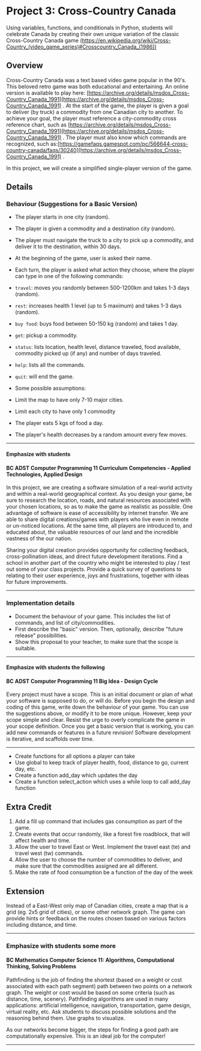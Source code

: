 # Project 3: Cross-Country Canada

Using variables, functions, and conditionals in Python, students will celebrate Canada by creating their own unique variation of the classic Cross-Country Canada game (https://en.wikipedia.org/wiki/Cross-Country_(video_game_series)#Crosscountry_Canada_(1986))

## Overview

Cross-Country Canada was a text based video game popular in the 90's.  This beloved retro game
was both educational and entertaining.
An online version is available to play here:  [https://archive.org/details/msdos_Cross-Country_Canada_1991](https://archive.org/details/msdos_Cross-Country_Canada_1991) .
At the start of the game, the player is given a goal to deliver (by truck) a commodity from one Canadian city to another.
To achieve your goal, the player must reference a city-commodity cross reference chart, such as [https://archive.org/details/msdos_Cross-Country_Canada_1991](https://archive.org/details/msdos_Cross-Country_Canada_1991) .
The player must also know which commands are recognized, such as:[https://gamefaqs.gamespot.com/pc/566644-cross-country-canada/faqs/30240](https://archive.org/details/msdos_Cross-Country_Canada_1991) .

In this project, we will create a simplified single-player version of the game.

## Details

### Behaviour (Suggestions for a Basic Version)

* The player starts in one city (random).
* The player is given a commodity and a destination city (random).
* The player must navigate the truck to a city to pick up a commodity, and deliver it to
the destination, within 30 days.
* At the beginning of the game, user is asked their name.
* Each turn, the player is asked what action they choose, where the player can type in one
of the following commands:

* `travel`: moves you randomly between 500-1200km and takes 1-3 days (random).
* `rest`: increases health 1 level (up to 5 maximum) and takes 1-3 days (random).
* `buy food`: buys food between 50-150 kg (random) and takes 1 day.  
* `get`:  pickup a commodity.
* `status`: lists location, health level, distance traveled, food available, commodity picked up (if any) and number of days traveled.
* `help`: lists all the commands.
* `quit`: will end the game.
* Some possible assumptions:
* Limit the map to have only 7-10 major cities.
* Limit each city to have only 1 commodity
* The player eats 5 kgs of food a day.
* The player's health decreases by a random amount every few moves.

---

#### Emphasize with students

#### BC ADST Computer Programming 11 Curriculum Competencies - Applied Technologies, Applied Design

In this project, we are creating a software simulation of a real-world activity and within a real-world geographical context.   As you design your game, be sure to research the location, roads, and natural resources associated with your chosen locations, so as to make the game as realistic as possible.  One advantage of software is ease of accessibility by internet transfer.  We are able to share digital creations/games with players who live even in remote or un-noticed locations.  At the same time, all players are introduced to, and educated about, the valuable resources of our land and the incredible vastness of the our nation.

Sharing your digital creation provides opportunity for collecting feedback, cross-pollination ideas, and direct future development iterations.  Find a school in another part of the country who might be interested to play / test out some of your class projects.  Provide a quick survey of questions to relating to their user experience, joys and frustrations, together with ideas for future improvements.

---

### Implementation details

* Document the behaviour of your game.  This includes the list of commands, and list of city/commodities.
* First describe the "basic" version.  Then, optionally, describe "future release" possibilities.
* Show this proposal to your teacher, to make sure that the scope is suitable.

---

#### Emphasize with students the following

#### BC ADST Computer Programming 11 Big Idea - Design Cycle

Every project must have a scope.  This is an initial document or plan of what
your software is supposed to do, or will do.   Before you begin the design and coding
of this game, write down the behaviour of your game.   You can use the suggestions
above, or modify it to be more unique.  However, keep your scope simple and clear.
Resist the urge to overly complicate the game in your scope definition.  Once you
get a basic version that is working, you can add new commands or features in a future revision!  Software
development is iterative, and scaffolds over time.  

---

* Create functions for all options a player can take
* Use global to keep track of player health, food, distance to go, current day, etc.
* Create a function add_day which updates the day
* Create a function select_action which uses a while loop to call add_day function

## Extra Credit

1. Add a fill up command that includes gas consumption as part of the game.
2. Create events that occur randomly, like a forest fire roadblock, that will affect health and time.
3. Allow the user to travel East or West. Implement the travel east (te) and travel west (tw) commands. 
4. Allow the user to choose the number of commodities to deliver, and make sure that the commodities assigned are all different. 
5. Make the rate of food consumption be a function of the day of the week

## Extension

Instead of a East-West only map of Canadian cities, create a map that is a grid (eg. 2x5 grid of cities), or some other network graph.
The game can provide hints or feedback on the routes chosen based on various factors including distance, and time.

  ---

### Emphasize with students some more

#### BC Mathematics Computer Science 11:  Algorithms, Computational Thinking, Solving Problems

Pathfinding is the job of finding the shortest (based on a weight or cost associated with each path segment) path between two points on a network graph.  The weight or cost would be based on some criteria (such as distance, time, scenery).  Pathfinding algorithms are used in many applications:  artificial intelligence, navigation, transportation, game design, virtual reality, etc.  Ask students to discuss possible solutions and the reasoning behind them.  Use graphs to visualize.

As our networks become bigger, the steps for finding a good path are computationally expensive.  This is an ideal job for the computer!

---
